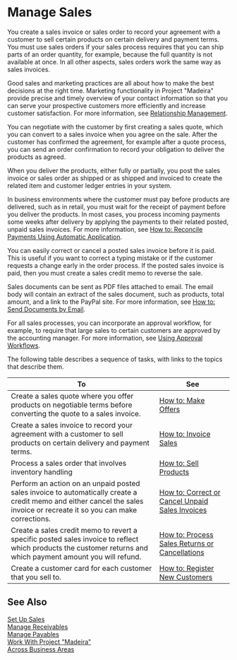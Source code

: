 <properties
                pageTitle="Manage Sales| Project “Madeira”"
                description="Manage Sales"
                services=""
                documentationCenter="Madeira"
                authors="sgroespe"/>

# Manage Sales
You create a sales invoice or sales order to record your agreement with a customer to sell certain products on certain delivery and payment terms. You must use sales orders if your sales process requires that you can ship parts of an order quantity, for example, because the full quantity is not available at once. In all other aspects, sales orders work the same way as sales invoices.

Good sales and marketing practices are all about how to make the best decisions at the right time. Marketing functionality in Project "Madeira" provide precise and timely overview of your contact information so that you can serve your prospective customers more efficiently and increase customer satisfaction. For more information, see [Relationship Management](marketing-relationship-management.md).

You can negotiate with the customer by first creating a sales quote, which you can convert to a sales invoice when you agree on the sale. After the customer has confirmed the agreement, for example after a quote process, you can send an order confirmation to record your obligation to deliver the products as agreed.

When you deliver the products, either fully or partially, you post the sales invoice or sales order as shipped or as shipped and invoiced to create the related item and customer ledger entries in your system.

In business environments where the customer must pay before products are delivered, such as in retail, you must wait for the receipt of payment before you deliver the products. In most cases, you process incoming payments some weeks after delivery by applying the payments to their related posted, unpaid sales invoices. For more information, see [How to: Reconcile Payments Using Automatic Application](receivables-how-reconcile-payments-auto-application.md).

You can easily correct or cancel a posted sales invoice before it is paid. This is useful if you want to correct a typing mistake or if the customer requests a change early in the order process. If the posted sales invoice is paid, then you must create a sales credit memo to reverse the sale.

Sales documents can be sent as PDF files attached to email. The email body will contain an extract of the sales document, such as products, total amount, and a link to the PayPal site. For more information, see [How to: Send Documents by Email](ui-how-send-documents-email.md).

For all sales processes, you can incorporate an approval workflow, for example, to require that large sales to certain customers are approved by the accounting manager. For more information, see [Using Approval Workflows](across-how-use-approval-workflows.md).

The following table describes a sequence of tasks, with links to the topics that describe them.

|To |See |
|---|----|
|Create a sales quote where you offer products on negotiable terms before converting the quote to a sales invoice.|[How to: Make Offers](sales-how-make-offers.md)|
|Create a sales invoice to record your agreement with a customer to sell products on certain delivery and payment terms.|[How to: Invoice Sales](sales-how-invoice-sales.md)|
|Process a sales order that involves inventory handling|[How to: Sell Products](sales-how-sell-products.md)
|Perform an action on an unpaid posted sales invoice to automatically create a credit memo and either cancel the sales invoice or recreate it so you can make corrections.|[How to: Correct or Cancel Unpaid Sales Invoices](sales-how-correct-cancel-sales-invoice.md)|
|Create a sales credit memo to revert a specific posted sales invoice to reflect which products the customer returns and which payment amount you will refund.|[How to: Process Sales Returns or Cancellations](sales-how-process-sales-returns-cancellations.md)|
|Create a customer card for each customer that you sell to.|[How to: Register New Customers](sales-how-register-new-customers.md)|

## See Also  
[Set Up Sales](sales-setup-sales.md)  
[Manage Receivables](receivables-manage-receivables.md)  
[Manage Payables](payables-manage-payables.MD)      
[Work With Project "Madeira"](ui-work-product.md)  
[Across Business Areas](ui-across-business-areas.md)
